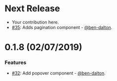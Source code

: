 # Next Release

- Your contribution here.
- [#35](https://github.com/technekes/cast-ui/pull/35): Adds pagination component - [@ben-dalton](https://github.com/ben-dalton).

# 0.1.8 (02/07/2019)

### Features

- [#32](https://github.com/technekes/cast-ui/pull/32): Add popover component - [@ben-dalton](https://github.com/ben-dalton).
